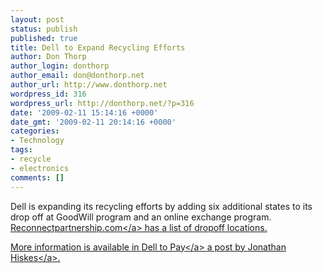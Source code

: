 ```yaml
---
layout: post
status: publish
published: true
title: Dell to Expand Recycling Efforts
author: Don Thorp
author_login: donthorp
author_email: don@donthorp.net
author_url: http://www.donthorp.net
wordpress_id: 316
wordpress_url: http://donthorp.net/?p=316
date: '2009-02-11 15:14:16 +0000'
date_gmt: '2009-02-11 20:14:16 +0000'
categories:
- Technology
tags:
- recycle
- electronics
comments: []
---
```

<p>Dell is expanding its recycling efforts by adding six additional states to its drop off at GoodWill program and an online exchange program. <a href="http:&#47;&#47;www.reconnectpartnership.com&#47;">Reconnectpartnership.com<&#47;a> has a list of dropoff locations.</p>
<p>More information is available in <a href="http:&#47;&#47;gristmill.grist.org&#47;story&#47;2009&#47;2&#47;11&#47;9485&#47;96824" target="_blank">Dell to Pay<&#47;a> a post by <a href="http:&#47;&#47;gristmill.grist.org&#47;user&#47;Jonathan%20Hiskes">Jonathan Hiskes<&#47;a>.</p>
